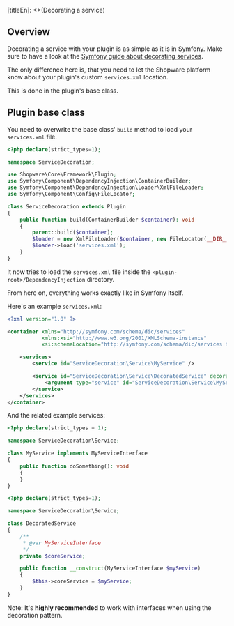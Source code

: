 [titleEn]: <>(Decorating a service)

## Overview

Decorating a service with your plugin is as simple as it is in Symfony.
Make sure to have a look at the [Symfony guide about decorating services](https://symfony.com/doc/current/service_container/service_decoration.html).

The only difference here is, that you need to let the Shopware platform know about your plugin's custom `services.xml` location.

This is done in the plugin's base class.

## Plugin base class

You need to overwrite the base class' `build` method to load your `services.xml` file.

```php
<?php declare(strict_types=1);

namespace ServiceDecoration;

use Shopware\Core\Framework\Plugin;
use Symfony\Component\DependencyInjection\ContainerBuilder;
use Symfony\Component\DependencyInjection\Loader\XmlFileLoader;
use Symfony\Component\Config\FileLocator;

class ServiceDecoration extends Plugin
{
    public function build(ContainerBuilder $container): void
    {
        parent::build($container);
        $loader = new XmlFileLoader($container, new FileLocator(__DIR__ . '/DependencyInjection/'));
        $loader->load('services.xml');
    }
}
```

It now tries to load the `services.xml` file inside the `<plugin-root>/DependencyInjection` directory.

From here on, everything works exactly like in Symfony itself.

Here's an example `services.xml`:

```xml
<?xml version="1.0" ?>

<container xmlns="http://symfony.com/schema/dic/services"
           xmlns:xsi="http://www.w3.org/2001/XMLSchema-instance"
           xsi:schemaLocation="http://symfony.com/schema/dic/services http://symfony.com/schema/dic/services/services-1.0.xsd">

    <services>
        <service id="ServiceDecoration\Service\MyService" />

        <service id="ServiceDecoration\Service\DecoratedService" decorates="ServiceDecoration\Service\MyService">
            <argument type="service" id="ServiceDecoration\Service\MyService.inner" />
        </service>
    </services>
</container>
```

And the related example services:
```php
<?php declare(strict_types = 1);

namespace ServiceDecoration\Service;

class MyService implements MyServiceInterface
{
    public function doSomething(): void
    {
    }
}
```

```php
<?php declare(strict_types=1);

namespace ServiceDecoration\Service;

class DecoratedService
{
    /**
     * @var MyServiceInterface
     */
    private $coreService;

    public function __construct(MyServiceInterface $myService)
    {
        $this->coreService = $myService;
    }
}

```

Note: It's **highly recommended** to work with interfaces when using the decoration pattern.